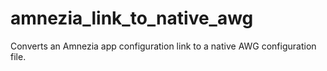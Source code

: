 # amnezia_link_to_native_awg

Converts an Amnezia app configuration link to a native AWG configuration file.
